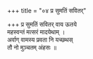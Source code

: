 +++
title = "०४ प्र सुमतिं सवितर्"

+++
प्र सुमतिं सवितर् वाय ऊतये  
महस्वन्तं मत्सरं मादयेथाम् ।  
अर्वाग् वामस्य प्रवता नि यच्छथस्  
तौ नो मुञ्चतम् अंहसः ॥